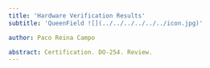```yaml
---
title: 'Hardware Verification Results'
subtitle: 'QueenField ![](../../../../../../icon.jpg)'

author: Paco Reina Campo

abstract: Certification. DO-254. Review.
---
```

